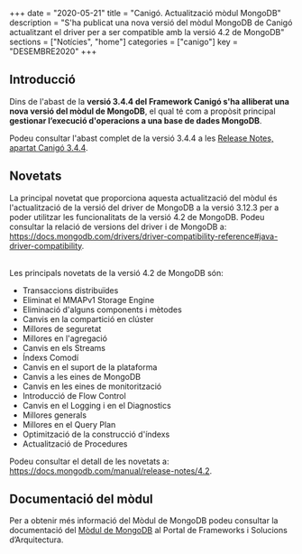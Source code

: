+++
date        = "2020-05-21"
title       = "Canigó. Actualització mòdul MongoDB"
description = "S'ha publicat una nova versió del mòdul MongoDB de Canigó actualitzant el driver per a ser compatible amb la versió 4.2 de MongoDB"
sections    = ["Notícies", "home"]
categories  = ["canigo"]
key         = "DESEMBRE2020"
+++

## Introducció

Dins de l'abast de la **versió 3.4.4 del Framework Canigó s'ha alliberat una nova versió del mòdul de MongoDB**, el qual té com a propòsit
principal **gestionar l’execució d'operacions a una base de dades MongoDB**.

Podeu consultar l'abast complet de la versió 3.4.4 a les [Release Notes, apartat Canigó 3.4.4](/canigo-download-related/release-notes-canigo-34).

## Novetats

La principal novetat que proporciona aquesta actualització del mòdul és l'actualització de la versió del driver de MongoDB a la versió 3.12.3
per a poder utilitzar les funcionalitats de la versió 4.2 de MongoDB. Podeu consultar la relació de versions del driver i de MongoDB a:
https://docs.mongodb.com/drivers/driver-compatibility-reference#java-driver-compatibility.

<br/>
Les principals novetats de la versió 4.2 de MongoDB són:

* Transaccions distribuïdes
* Eliminat el MMAPv1 Storage Engine
* Eliminació d'alguns components i mètodes
* Canvis en la compartició en clúster
* Millores de seguretat
* Millores en l'agregació
* Canvis en els Streams
* Índexs Comodí
* Canvis en el suport de la plataforma
* Canvis a les eines de MongoDB
* Canvis en les eines de monitorització
* Introducció de Flow Control
* Canvis en el Logging i en el Diagnostics
* Millores generals
* Millores en el Query Plan
* Optimització de la construcció d'índexs
* Actualització de Procedures

Podeu consultar el detall de les novetats a: https://docs.mongodb.com/manual/release-notes/4.2.

## Documentació del mòdul

Per a obtenir més informació del Mòdul de MongoDB podeu consultar la documentació
del [Mòdul de MongoDB](/canigo-documentacio-versions-3x-core/modul-mongodb/) al Portal de Frameworks i Solucions d’Arquitectura.
